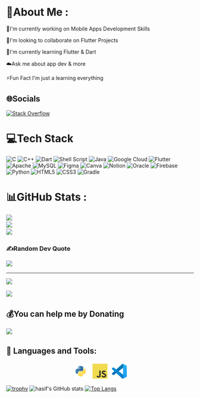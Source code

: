 # 💫About Me :
🔭I'm currently working on Mobile Apps Development Skills

👫I'm looking to collaborate on Flutter Projects

🌱I'm currently learning Flutter & Dart

☁️Ask me about app dev & more

⚡Fun Fact I'm just a learning everything


## 🌐Socials
 [![Stack Overflow](https://img.shields.io/badge/-Stackoverflow-FE7A16?logo=stack-overflow&logoColor=white)](https://stackoverflow.com/users/7706354/lava) 

# 💻Tech Stack
![C](https://img.shields.io/badge/c-%2300599C.svg?style=for-the-badge&logo=c&logoColor=white) ![C++](https://img.shields.io/badge/c++-%2300599C.svg?style=for-the-badge&logo=c%2B%2B&logoColor=white) ![Dart](https://img.shields.io/badge/dart-%230175C2.svg?style=for-the-badge&logo=dart&logoColor=white) ![Shell Script](https://img.shields.io/badge/shell_script-%23121011.svg?style=for-the-badge&logo=gnu-bash&logoColor=white) ![Java](https://img.shields.io/badge/java-%23ED8B00.svg?style=for-the-badge&logo=java&logoColor=white) ![Google Cloud](https://img.shields.io/badge/Google%20Cloud-%234285F4.svg?style=for-the-badge&logo=google-cloud&logoColor=white) ![Flutter](https://img.shields.io/badge/Flutter-%2302569B.svg?style=for-the-badge&logo=Flutter&logoColor=white) ![Apache](https://img.shields.io/badge/apache-%23D42029.svg?style=for-the-badge&logo=apache&logoColor=white) ![MySQL](https://img.shields.io/badge/mysql-%2300f.svg?style=for-the-badge&logo=mysql&logoColor=white) 	![Figma](https://img.shields.io/badge/figma-%23F24E1E.svg?style=for-the-badge&logo=figma&logoColor=white) ![Canva](https://img.shields.io/badge/Canva-%2300C4CC.svg?style=for-the-badge&logo=Canva&logoColor=white) ![Notion](https://img.shields.io/badge/Notion-%23000000.svg?style=for-the-badge&logo=notion&logoColor=white) ![Oracle](https://img.shields.io/badge/Oracle-F80000?style=for-the-badge&logo=oracle&logoColor=white) ![Firebase](https://img.shields.io/badge/firebase-%23039BE5.svg?style=for-the-badge&logo=firebase) ![Python](https://img.shields.io/badge/python-3670A0?style=for-the-badge&logo=python&logoColor=ffdd54) ![HTML5](https://img.shields.io/badge/html5-%23E34F26.svg?style=for-the-badge&logo=html5&logoColor=white) ![CSS3](https://img.shields.io/badge/css3-%231572B6.svg?style=for-the-badge&logo=css3&logoColor=white) ![Gradle](https://img.shields.io/badge/Gradle-02303A.svg?style=for-the-badge&logo=Gradle&logoColor=white)
# 📊GitHub Stats :
![](https://github-readme-stats.vercel.app/api?username=lavahasif&theme=radical&hide_border=true&include_all_commits=true&count_private=false)<br/>
![](https://github-readme-streak-stats.herokuapp.com/?user=lavahasif&theme=radical&hide_border=true)<br/>
![](https://github-readme-stats.vercel.app/api/top-langs/?username=Abood2284&theme=radical&hide_border=true&include_all_commits=true&count_private=false&layout=compact)

### ✍️Random Dev Quote
![](https://quotes-github-readme.vercel.app/api?type=horizontal&theme=tokyonight)

---
![](https://komarev.com/ghpvc/?username=lavahasif&label=Visitors+Count&color=brightgreen)

![](https://komarev.com/ghpvc/?username=lavahasif&color=green&label=PROFILE+VIEWS)

  ## 💰You can help me by Donating
 <!-- [![BuyMeACoffee](https://img.shields.io/badge/Buy%20Me%20a%20Coffee-ffdd00?style=for-the-badge&logo=buy-me-a-coffee&logoColor=black)](https://buymeacoffee.com/AbdulRaheem)  -->

  <!-- Proudly created with GPRM ( https://gprm.itsvg.in ) -->
  



  
  ![](https://komarev.com/ghpvc/?username=lavahasif)
## 🧰 Languages and Tools:
<p align="center">
<img src="https://raw.githubusercontent.com/github/explore/80688e429a7d4ef2fca1e82350fe8e3517d3494d/topics/python/python.png" alt="Python" height="40" style="vertical-align:top; margin:4px">
<img src="https://raw.githubusercontent.com/github/explore/80688e429a7d4ef2fca1e82350fe8e3517d3494d/topics/javascript/javascript.png" alt="Javascript" height="40" style="vertical-align:top; margin:4px">
<img src="https://raw.githubusercontent.com/github/explore/80688e429a7d4ef2fca1e82350fe8e3517d3494d/topics/visual-studio-code/visual-studio-code.png" alt="VS Code" height="40" style="vertical-align:top; margin:4px">
  <br/>

</p>

[![trophy](https://github-profile-trophy.vercel.app/?username=lavahasif)](https://github.com/lavahasif/github-profile-trophy)
![hasif's GitHub stats](https://github-readme-stats.vercel.app/api?username=lavahasif&show_icons=true&theme=radical)
[![Top Langs](https://github-readme-stats.vercel.app/api/top-langs/?username=lavahasif)](https://github.com/lavahasif/github-readme-stats)

